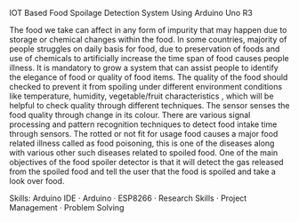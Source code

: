 IOT Based Food Spoilage Detection System Using Arduino Uno R3

The food we take can affect in any form of impurity that may happen due to storage or chemical changes within the food. In some countries, majority of people struggles on daily basis for food, due to preservation of foods and use of chemicals to artificially increase the time span of food causes people illness. It is mandatory to grow a system that can assist people to identify the elegance of food or quality of food items.
The quality of the food should checked to prevent it from spoiling under different environment conditions like temperature, humidity, vegetable/fruit characteristics , which will be helpful to check quality through different techniques. The sensor senses the food quality through change in its colour. There are various signal processing and pattern recognition techniques to detect food intake time through sensors. The rotted or not fit for usage food causes a major food related illness called as food poisoning, this is one of the diseases along with various other such diseases related to spoiled food. One of the main objectives of the food spoiler detector is that it will detect the gas released from the spoiled food and tell the user that the food is spoiled and take a look over food.

Skills: Arduino IDE · Arduino · ESP8266 · Research Skills · Project Management · Problem Solving
